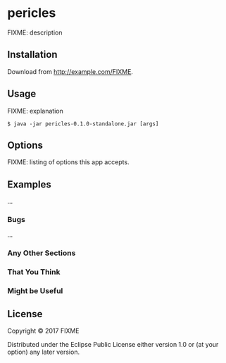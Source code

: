 # pericles

FIXME: description

## Installation

Download from http://example.com/FIXME.

## Usage

FIXME: explanation

    $ java -jar pericles-0.1.0-standalone.jar [args]

## Options

FIXME: listing of options this app accepts.

## Examples

...

### Bugs

...

### Any Other Sections
### That You Think
### Might be Useful

## License

Copyright © 2017 FIXME

Distributed under the Eclipse Public License either version 1.0 or (at
your option) any later version.

